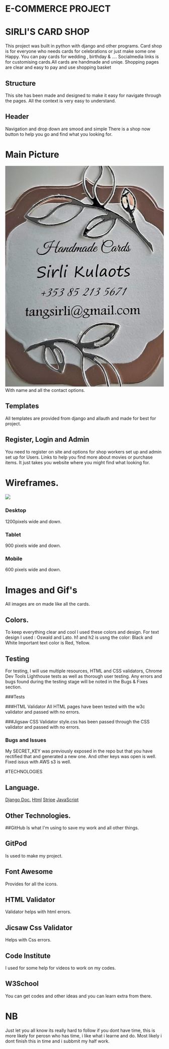 
# E-COMMERCE PROJECT
# SIRLI'S CARD SHOP
        
This project was built in python with django and other programs. 
Card shop is for everyone who needs cards for celebrations or just make some one Happy.
You can pay cards for wedding , birthday & ....
Socialmedia links is for customising cards.All cards are handmade and uniqe.
Shopping pages are clear and easy to pay and use shopping basket
## Structure
This site has been made and designed to make it easy for navigate through the pages.
All the context is very easy to understand.
## Header
Navigation and drop down are smood and simple
There is a shop now button to help you go and find what you looking for.
# Main Picture
<img src="./media/main_page.jpg">
With name and all the contact options.

## Templates
All templates are provided from django and allauth and made for best for project.
## Register, Login and Admin
You need to register on site and options for shop workers set up and admin set up for Users.
Links to help you find more about movies or purchase items. It just takes you website where you might find what looking for.

# Wireframes.
<img src="./media/">

### Desktop
1200pixels wide and down.

### Tablet
900 pixels wide and down.
        
### Mobile
600 pixels wide and down.

# Images and Gif's
All images are on made like all the cards.
        
## Colors.</h1>
To keep everything clear and cool I used these colors and design.
For text design I used : Oswald and Lato.
h1 and h2 is usng the color: Black and White
Important text color is Red, Yellow.


## Testing
For testing, I will use multiple resources, HTML and CSS validators, Chrome Dev Tools Lighthouse tests as well as thorough user testing. Any errors and bugs found during the testing stage will be noted in the Bugs & Fixes section.


###Tests

###HTML Validator
All HTML pages have been tested with the w3c validator and passed with no errors.

###Jigsaw CSS Validator
style.css has been passed through the CSS validator and passed with no errors.

### Bugs and Issues
My SECRET_KEY was previously exposed in the repo but that you have rectified that and generated a new one.
And other keys was open is well.
Fixed issus with AWS s3 is well.

#TECHNOLOGIES

## Language.

<a href="https://docs.djangoproject.com/en/4.0/">Django Doc.</a>
<a href="https://et.wikipedia.org/wiki/HTML">Html</a>
<a href="https://stripe.com/docs">Stripe</a>
<a href="https://en.wikipedia.org/wiki/JavaScript">JavaScript</a>


## Other Technologies.

##GitHub
Is what I'm using to save my work and all other things.
## GitPod
Is used to make my project.

## Font Awesome
Provides for all the icons.

## HTML Validator
Validator helps with html errors.

## Jicsaw Css Validator
Helps with Css errors.

## Code Institute
I used for some help for videos to work on my codes.

## W3School
You can get codes and other ideas and you can learn extra from there.

# NB
Just let you all know its really hard to follow if you dont have time,
this is more likely for perosn who has time, i like what i learne and do.
Most likely i dont finish this in time and i subbmit my half work.       
